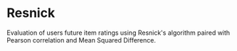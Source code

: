 # Resnick
Evaluation of users future item ratings using Resnick's algorithm paired with Pearson correlation and Mean Squared Difference.
